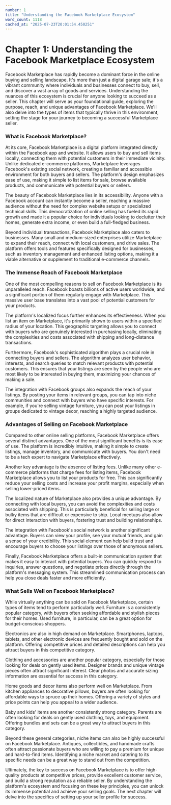 ```yaml
---
number: 1
title: "Understanding the Facebook Marketplace Ecosystem"
word_count: 1118
cached_at: "2025-07-23T20:01:54.450251"
---
```


# Chapter 1: Understanding the Facebook Marketplace Ecosystem

Facebook Marketplace has rapidly become a dominant force in the online buying and selling landscape. It's more than just a digital garage sale; it's a vibrant community where individuals and businesses connect to buy, sell, and discover a vast array of goods and services. Understanding the nuances of this ecosystem is crucial for anyone looking to succeed as a seller. This chapter will serve as your foundational guide, exploring the purpose, reach, and unique advantages of Facebook Marketplace. We'll also delve into the types of items that typically thrive in this environment, setting the stage for your journey to becoming a successful Marketplace seller.


### What is Facebook Marketplace?

At its core, Facebook Marketplace is a digital platform integrated directly within the Facebook app and website. It allows users to buy and sell items locally, connecting them with potential customers in their immediate vicinity. Unlike dedicated e-commerce platforms, Marketplace leverages Facebook's existing social network, creating a familiar and accessible environment for both buyers and sellers. The platform's design emphasizes ease of use, making it simple to list items for sale, browse available products, and communicate with potential buyers or sellers.

The beauty of Facebook Marketplace lies in its accessibility. Anyone with a Facebook account can instantly become a seller, reaching a massive audience without the need for complex website setups or specialized technical skills. This democratization of online selling has fueled its rapid growth and made it a popular choice for individuals looking to declutter their homes, generate extra income, or even build a full-fledged business.

Beyond individual transactions, Facebook Marketplace also caters to businesses. Many small and medium-sized enterprises utilize Marketplace to expand their reach, connect with local customers, and drive sales. The platform offers tools and features specifically designed for businesses, such as inventory management and enhanced listing options, making it a viable alternative or supplement to traditional e-commerce channels.


### The Immense Reach of Facebook Marketplace

One of the most compelling reasons to sell on Facebook Marketplace is its unparalleled reach. Facebook boasts billions of active users worldwide, and a significant portion of them regularly engage with Marketplace. This massive user base translates into a vast pool of potential customers for your products.

The platform's localized focus further enhances its effectiveness. When you list an item on Marketplace, it's primarily shown to users within a specified radius of your location. This geographic targeting allows you to connect with buyers who are genuinely interested in purchasing locally, eliminating the complexities and costs associated with shipping and long-distance transactions.

Furthermore, Facebook's sophisticated algorithm plays a crucial role in connecting buyers and sellers. The algorithm analyzes user behavior, interests, and search queries to match relevant products with potential customers. This ensures that your listings are seen by the people who are most likely to be interested in buying them, maximizing your chances of making a sale.

The integration with Facebook groups also expands the reach of your listings. By posting your items in relevant groups, you can tap into niche communities and connect with buyers who have specific interests. For example, if you're selling vintage furniture, you can post your listings in groups dedicated to vintage decor, reaching a highly targeted audience.


### Advantages of Selling on Facebook Marketplace

Compared to other online selling platforms, Facebook Marketplace offers several distinct advantages. One of the most significant benefits is its ease of use. The platform is incredibly intuitive, making it simple to create listings, manage inventory, and communicate with buyers. You don't need to be a tech expert to navigate Marketplace effectively.

Another key advantage is the absence of listing fees. Unlike many other e-commerce platforms that charge fees for listing items, Facebook Marketplace allows you to list your products for free. This can significantly reduce your selling costs and increase your profit margins, especially when selling lower-priced items.

The localized nature of Marketplace also provides a unique advantage. By connecting with local buyers, you can avoid the complexities and costs associated with shipping. This is particularly beneficial for selling large or bulky items that are difficult or expensive to ship. Local meetups also allow for direct interaction with buyers, fostering trust and building relationships.

The integration with Facebook's social network is another significant advantage. Buyers can view your profile, see your mutual friends, and gain a sense of your credibility. This social element can help build trust and encourage buyers to choose your listings over those of anonymous sellers.

Finally, Facebook Marketplace offers a built-in communication system that makes it easy to interact with potential buyers. You can quickly respond to inquiries, answer questions, and negotiate prices directly through the platform's messaging system. This streamlined communication process can help you close deals faster and more efficiently.


### What Sells Well on Facebook Marketplace?

While virtually anything can be sold on Facebook Marketplace, certain types of items tend to perform particularly well. Furniture is a consistently popular category, with buyers often seeking affordable and stylish pieces for their homes. Used furniture, in particular, can be a great option for budget-conscious shoppers.

Electronics are also in high demand on Marketplace. Smartphones, laptops, tablets, and other electronic devices are frequently bought and sold on the platform. Offering competitive prices and detailed descriptions can help you attract buyers in this competitive category.

Clothing and accessories are another popular category, especially for those looking for deals on gently used items. Designer brands and unique vintage pieces often attract significant interest. Clear photos and accurate sizing information are essential for success in this category.

Home goods and decor items also perform well on Marketplace. From kitchen appliances to decorative pillows, buyers are often looking for affordable ways to spruce up their homes. Offering a variety of styles and price points can help you appeal to a wider audience.

Baby and kids' items are another consistently strong category. Parents are often looking for deals on gently used clothing, toys, and equipment. Offering bundles and sets can be a great way to attract buyers in this category.

Beyond these general categories, niche items can also be highly successful on Facebook Marketplace. Antiques, collectibles, and handmade crafts often attract passionate buyers who are willing to pay a premium for unique and hard-to-find items. Identifying a niche market and catering to its specific needs can be a great way to stand out from the competition.

Ultimately, the key to success on Facebook Marketplace is to offer high-quality products at competitive prices, provide excellent customer service, and build a strong reputation as a reliable seller. By understanding the platform's ecosystem and focusing on these key principles, you can unlock its immense potential and achieve your selling goals. The next chapter will delve into the specifics of setting up your seller profile for success.
